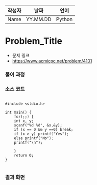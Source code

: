 | 작성자  |   날짜   | 언어    |
| ------- | --------- | ------- |
| Name    | YY.MM.DD  | Python  |

# Problem_Title

 - 문제 링크
 - https://www.acmicpc.net/problem/4101
  

### 풀이 과정  



### 소스 코드

```Language

#include <stdio.h>

int main() {
    for(;;) {
	int x, y;
	scanf("%d %d", &x,&y);
	if (x == 0 && y ==0) break;
	if (x > y) printf("Yes");
	else printf("No");
    printf("\n");
        
    }
	return 0;
}


```

### 결과 화면
